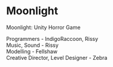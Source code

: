 # Moonlight
Moonlight: Unity Horror Game

Programmers - IndigoRaccoon, Rissy  
Music, Sound - Rissy  
Modelling - Fellshaw  
Creative Director, Level Designer - Zebra 
